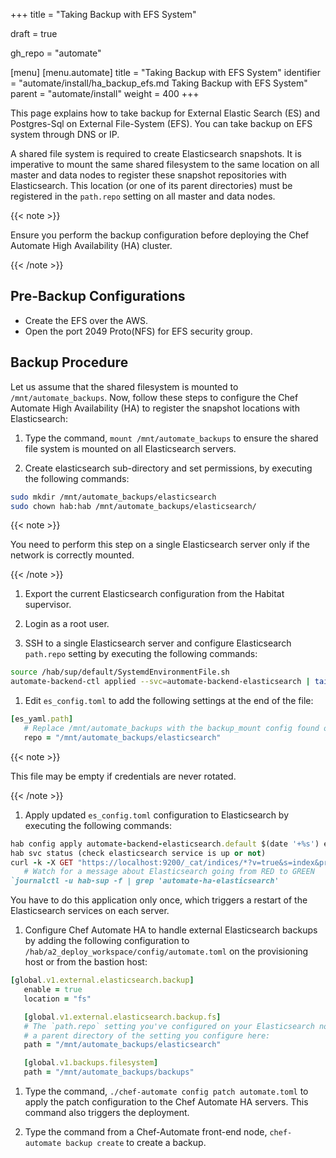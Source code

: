 +++
title = "Taking Backup with EFS System"

draft = true

gh_repo = "automate"

[menu]
  [menu.automate]
    title = "Taking Backup with EFS System"
    identifier = "automate/install/ha_backup_efs.md Taking Backup with EFS System"
    parent = "automate/install"
    weight = 400
+++

This page explains how to take backup for External Elastic Search (ES) and Postgres-Sql on External File-System (EFS). You can take backup on EFS system through DNS or IP.

A shared file system is required to create Elasticsearch snapshots. It is imperative to mount the same shared filesystem to the same location on all master and data nodes to register these snapshot repositories with Elasticsearch. This location (or one of its parent directories) must be registered in the `path.repo` setting on all master and data nodes.

{{< note >}}

Ensure you perform the backup configuration before deploying the Chef Automate High Availability (HA) cluster.

{{< /note >}}

## Pre-Backup Configurations

- Create the EFS over the AWS.
- Open the port 2049 Proto(NFS) for EFS security group.

## Backup Procedure

Let us assume that the shared filesystem is mounted to `/mnt/automate_backups`. Now, follow these steps to configure the Chef Automate High Availability (HA) to register the snapshot locations with Elasticsearch:

1. Type the command, `mount /mnt/automate_backups` to ensure the shared file system is mounted on all Elasticsearch servers.

1. Create elasticsearch sub-directory and set permissions, by executing the following commands:

```bash
sudo mkdir /mnt/automate_backups/elasticsearch
sudo chown hab:hab /mnt/automate_backups/elasticsearch/
```

{{< note >}}

You need to perform this step on a single Elasticsearch server only if the network is correctly mounted.

{{< /note >}}

1. Export the current Elasticsearch configuration from the Habitat supervisor.

1. Login as a root user.

1. SSH to a single Elasticsearch server and configure Elasticsearch `path.repo` setting by executing the following commands:

```bash
source /hab/sup/default/SystemdEnvironmentFile.sh
automate-backend-ctl applied --svc=automate-backend-elasticsearch | tail -n +2 > es_config.toml
```

1. Edit `es_config.toml` to add the following settings at the end of the file:

```ruby
[es_yaml.path]
   # Replace /mnt/automate_backups with the backup_mount config found on the provisioning host in /hab/a2_deploy_workspace/a2ha.rb
   repo = "/mnt/automate_backups/elasticsearch"
```

{{< note >}}

This file may be empty if credentials are never rotated.

{{< /note >}}

1. Apply updated `es_config.toml` configuration to Elasticsearch by executing the following commands:

```ruby
hab config apply automate-backend-elasticsearch.default $(date '+%s') es_config.toml
hab svc status (check elasticsearch service is up or not)
curl -k -X GET "https://localhost:9200/_cat/indices/*?v=true&s=index&pretty" -u admin:admin
   # Watch for a message about Elasticsearch going from RED to GREEN
`journalctl -u hab-sup -f | grep 'automate-ha-elasticsearch'
```

You have to do this application only once, which triggers a restart of the Elasticsearch services on each server.

1. Configure Chef Automate HA to handle external Elasticsearch backups by adding the following configuration to `/hab/a2_deploy_workspace/config/automate.toml` on the provisioning host or from the bastion host:

```ruby
[global.v1.external.elasticsearch.backup]
   enable = true
   location = "fs"

   [global.v1.external.elasticsearch.backup.fs]
   # The `path.repo` setting you've configured on your Elasticsearch nodes must be
   # a parent directory of the setting you configure here:
   path = "/mnt/automate_backups/elasticsearch"

   [global.v1.backups.filesystem]
   path = "/mnt/automate_backups/backups"
```

1. Type the command, `./chef-automate config patch automate.toml` to apply the patch configuration to the Chef Automate HA servers. This command also triggers the deployment.

1.  Type the command from a Chef-Automate front-end node, `chef-automate backup create` to create a backup.
